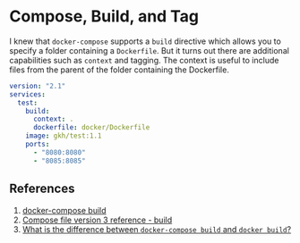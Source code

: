 # Compose, Build, and Tag

I knew that `docker-compose` supports a `build` directive which allows you to specify a folder containing a `Dockerfile`. But it turns out there are additional capabilities such as `context` and tagging. The context is useful to include files from the parent of the folder containing the Dockerfile.

```yml
version: "2.1"
services:
  test:
    build:
      context: .
      dockerfile: docker/Dockerfile
    image: gkh/test:1.1
    ports:
      - "8080:8080"
      - "8085:8085"
```

## References

1. [docker-compose build](https://docs.docker.com/compose/reference/build/)
1. [Compose file version 3 reference - build](https://docs.docker.com/compose/compose-file/#build)
1. [What is the difference between `docker-compose build` and `docker build`?](https://stackoverflow.com/a/50230608/6146580)
